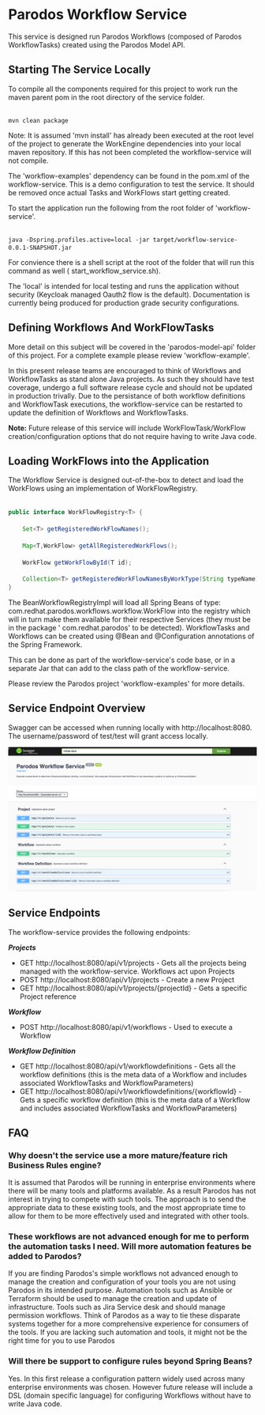 # Parodos Workflow Service

This service is designed run Parodos Workflows (composed of Parodos WorkflowTasks) created using the Parodos Model API.

## Starting The Service Locally

To compile all the components required for this project to work run the maven parent pom in the root directory of the
service folder.

```shell

mvn clean package

```

Note: It is assumed 'mvn install' has already been executed at the root level of the project to generate the WorkEngine
dependencies into your local maven repository. If this has not been completed the workflow-service will not compile.

The 'workflow-examples' dependency can be found in the pom.xml of the workflow-service. This is a demo configuration to
test the service. It should be removed once actual Tasks and WorkFlows start getting created.

To start the application run the following from the root folder of 'workflow-service'.

```shell

java -Dspring.profiles.active=local -jar target/workflow-service-0.0.1-SNAPSHOT.jar

```

For convience there is a shell script at the root of the folder that will run this command as well (
start_workflow_service.sh).

The 'local' is intended for local testing and runs the application without security (Keycloak managed Oauth2 flow is the
default). Documentation is currently being produced for production grade security configurations.

## Defining Workflows And WorkFlowTasks

More detail on this subject will be covered in the 'parodos-model-api' folder of this project. For a complete example
please review 'workflow-example'.

In this present release teams are encouraged to think of Workflows and WorkflowTasks as stand alone Java projects. As
such they should have test coverage, undergo a full software release cycle and should not be updated in production
trivally. Due to the persistance of both workflow definitions and WorkflowTask executions, the workflow-service can be
restarted to update the definition of Workflows and WorkflowTasks.

**Note:** Future release of this service will include WorkFlowTask/WorkFlow creation/configuration options that do not
require having to write Java code.

## Loading WorkFlows into the Application

The Workflow Service is designed out-of-the-box to detect and load the WorkFlows using an implementation of
WorkFlowRegistry.

```java

public interface WorkFlowRegistry<T> {
	
    Set<T> getRegisteredWorkFlowNames();
    
    Map<T,WorkFlow> getAllRegisteredWorkFlows();
    
    WorkFlow getWorkFlowById(T id);
    
    Collection<T> getRegisteredWorkFlowNamesByWorkType(String typeName);
}

```

The BeanWorkflowRegistryImpl will load all Spring Beans of type: com.redhat.parodos.workflows.workflow.WorkFlow into the
registry which will in turn make them available for their respective Services (they must be in the package '
com.redhat.parodos' to be detected). WorkflowTasks and Workflows can be created using @Bean and @Configuration
annotations of the Spring Framework.

This can be done as part of the workflow-service's code base, or in a separate Jar that can add to the class path of the
workflow-service.

Please review the Parodos project 'workflow-examples' for more details.

## Service Endpoint Overview

Swagger can be accessed when running locally with http://localhost:8080. The username/password of test/test will grant
access locally.

![Workflow-Service](readme-images/swagger.png)

## Service Endpoints

The workflow-service provides the following endpoints:

***Projects***

- GET  http://localhost:8080/api/v1/projects - Gets all the projects being managed with the workflow-service. Workflows
  act upon Projects
- POST  http://localhost:8080/api/v1/projects - Create a new Project
- GET http://localhost:8080/api/v1/projects/{projectId} - Gets a specific Project reference

***Workflow***

- POST http://localhost:8080/api/v1/workflows - Used to execute a Workflow

***Workflow Definition***

- GET http://localhost:8080/api/v1/workflowdefinitions - Gets all the workflow definitions (this is the meta data of a
  Workflow and includes associated WorkflowTasks and WorkflowParameters)
- GET http://localhost:8080/api/v1/workflowdefinitions/{workflowId} - Gets a specific workflow definition (this is the
  meta data of a Workflow and includes associated WorkflowTasks and WorkflowParameters)

## FAQ

### Why doesn't the service use a more mature/feature rich Business Rules engine?

It is assumed that Parodos will be running in enterprise environments where there will be many tools and platforms
available. As a result Parodos has not interest in trying to compete with such tools. The approach is to send the
appropriate data to these existing tools, and the most appropriate time to allow for them to be more effectively used
and integrated with other tools.

### These workflows are not advanced enough for me to perform the automation tasks I need. Will more automation features be added to Parodos?

If you are finding Parodos's simple workflows not advanced enough to manage the creation and configuration of your tools
you are not using Parodos in its intended purpose. Automation tools such as Ansible or Terraform should be used to
manage the creation and update of infrastructure. Tools such as Jira Service desk and should manage permission
workflows. Think of Parodos as a way to tie these disparate systems together for a more comprehensive experience for
consumers of the tools. If you are lacking such automation and tools, it might not be the right time for you to use
Parodos

### Will there be support to configure rules beyond Spring Beans?

Yes. In this first release a configuration pattern widely used across many enterprise environments was chosen. However
future release will include a DSL (domain specific language) for configuring Workflows without have to write Java code.




